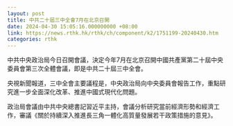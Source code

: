 ```yaml
---
layout: post
title: 中共二十屆三中全會7月在北京召開
date: 2024-04-30 15:05:16.000000000 +08:00
link: https://news.rthk.hk/rthk/ch/component/k2/1751199-20240430.htm
categories: rthk
---
```


中共中央政治局今日召開會議，決定今年7月在北京召開中國共產黨第二十屆中央委員會第三次全體會議，即是中共二十屆三中全會。

央視新聞報道，三中全會主要議程是，中央政治局向中央委員會報告工作，重點研究進一步全面深化改革、推進中國式現代化問題。

政治局會議由中共中央總書記習近平主持，會議分析研究當前經濟形勢和經濟工作，審議《關於持續深入推進長三角一體化高質量發展若干政策措施的意見》。
